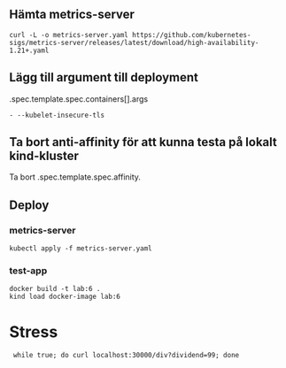 ## Hämta metrics-server

```
curl -L -o metrics-server.yaml https://github.com/kubernetes-sigs/metrics-server/releases/latest/download/high-availability-1.21+.yaml
```

## Lägg till argument till deployment
.spec.template.spec.containers[].args

```
- --kubelet-insecure-tls
```

## Ta bort anti-affinity för att kunna testa på lokalt kind-kluster
Ta bort .spec.template.spec.affinity.

## Deploy

### metrics-server
```
kubectl apply -f metrics-server.yaml
```

### test-app
```
docker build -t lab:6 .
kind load docker-image lab:6
```

# Stress

```
 while true; do curl localhost:30000/div?dividend=99; done
 ```
 